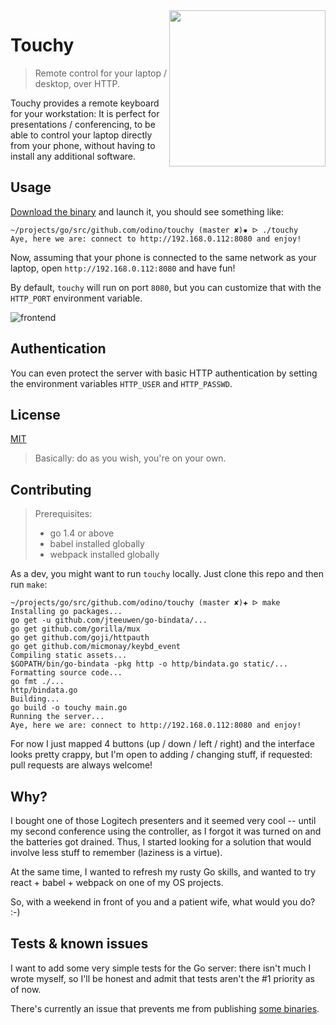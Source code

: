 <img align="right" width="250px" src="https://raw.githubusercontent.com/odino/touchy/master/bin/images/logo.png?token=AAUC5MTk6aOK1OBS04HB9VUkQyvtudRqks5XZH9swA%3D%3D" />

# Touchy

> Remote control for your laptop / desktop, over HTTP.

Touchy provides a remote keyboard for your workstation:
It is perfect for presentations / conferencing, to be able
to control your laptop directly from your phone, without
having to install any additional software.

## Usage

[Download the binary](https://github.com/odino/touchy/releases) and launch it, you should see something like:

```
~/projects/go/src/github.com/odino/touchy (master ✘)✹ ᐅ ./touchy
Aye, here we are: connect to http://192.168.0.112:8080 and enjoy!
```

Now, assuming that your phone is connected to the same network as your
laptop, open `http://192.168.0.112:8080` and have fun!

By default, `touchy` will run on port `8080`, but you can customize that
with the `HTTP_PORT` environment variable.

![frontend](https://cloud.githubusercontent.com/assets/328420/16094131/cb2bd3f2-334f-11e6-90a9-9e4ad533b382.png)

## Authentication

You can even protect the server with basic HTTP authentication by
setting the environment variables `HTTP_USER` and `HTTP_PASSWD`.

## License

[MIT](https://opensource.org/licenses/MIT)

> Basically: do as you wish, you're on your own.

## Contributing

> Prerequisites:
>
> * go 1.4 or above
> * babel installed globally
> * webpack installed globally

As a dev, you might want to run `touchy` locally. Just clone this repo
and then run `make`:

```
~/projects/go/src/github.com/odino/touchy (master ✘)✚ ᐅ make
Installing go packages...
go get -u github.com/jteeuwen/go-bindata/...
go get github.com/gorilla/mux
go get github.com/goji/httpauth
go get github.com/micmonay/keybd_event
Compiling static assets...
$GOPATH/bin/go-bindata -pkg http -o http/bindata.go static/...
Formatting source code...
go fmt ./...
http/bindata.go
Building...
go build -o touchy main.go
Running the server...
Aye, here we are: connect to http://192.168.0.112:8080 and enjoy!
```

For now I just mapped 4 buttons (up / down / left / right) and the interface
looks pretty crappy, but I'm open to adding /  changing stuff, if requested:
pull requests are always welcome!

## Why?

I bought one of those Logitech presenters and it seemed very cool -- until
my second conference using the controller, as I forgot it was turned on
and the batteries got drained. Thus, I started looking for a solution
that would involve less stuff to remember (laziness is a virtue).

At the same time, I wanted to refresh my rusty Go skills, and wanted
to try react + babel + webpack on one of my OS projects.

So, with a weekend in front of you and a patient wife, what would
you do? :-)

## Tests & known issues

I want to add some very simple tests for the Go server: there isn't much
I wrote myself, so I'll be honest and admit that tests aren't the #1 priority
as of now.

There's currently an issue that prevents me from publishing [some binaries](https://github.com/micmonay/keybd_event/issues/2).
